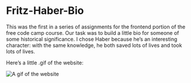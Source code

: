 # Fritz-Haber-Bio

This was the first in a series of assignments for the frontend portion of the free code camp course. Our task was to build a little bio for someone of some historical significance. I chose Haber because he’s an interesting character: with the same knowledge, he both saved lots of lives and took lots of lives. 

Here’s a little .gif of the website:

![A gif of the website](/feature_demo/output.gif)

